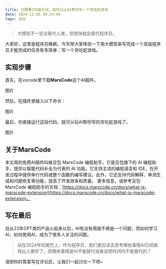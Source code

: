 ```yaml
---
title: 只需要1句提示词，就可以让AI帮你写一个贪吃蛇游戏
date: 2024-12-05 00:24:04
tags: 活动
---
```


> 大模型不一定会替代人类，但很快就会替代程序员。

大家好，这里是程序员晚枫，今天带大家体验一下用大模型来写完成一个高级程序员才能完成的任务有多简单：写一个贪吃蛇游戏。

## 实现步骤

首先，在vscode里下载**MarsCode**这个AI插件。

图片

然后，在插件里输入以下命令：

图片


最后，你直接运行这段代码，就可以玩AI帮你写的贪吃蛇游戏了。

图片

## 关于MarsCode

本文用的免费AI插件叫做豆包 MarsCode 编程助手，它是豆包旗下的 AI 编程助手，提供以智能代码补全为代表的 AI 功能。它支持主流的编程语言和 IDE，在开发过程中提供单行代码或整个函数的编写建议。此外，它还支持代码解释、单测生成和问题修复等功能，提高了开发效率和质量。 更多信息，请参考豆包 MarsCode 编程助手的文档：[https://docs.marscode.cn/docs/what-is-marscode-extension](https://docs.marscode.cn/docs/what-is-marscode-extension)。

## 写在最后

自从23年GPT类的产品火起来以后，AI有没有用就不再是一个问题，而如何学习AI，如何使用AI，成为了很多人关注的问题。

> 站在2024年的尾巴上，作为程序员，我们更应该去思考哪些事情AI已经做得比人更好了，而哪些事情是AI不能替代或者说短时间内不能替代的？

请把你的答案写在评论区，让我们一起讨论一下吧~